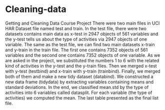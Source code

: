 # Cleaning-data
Getting and Cleaning Data Course Project
There were two main files in UCI HAR Dataset file named test and train. In the test file, there were two datasets contains main data as x-test in 2947 objects of 561 variables and the y-test tells us about the type of activities via 2947 objects of one variable. The same as the test file, we can find two main datasets x-train and y-train in the train file. The first one contains 7352 objects of 561 variables and the second one contains 7352 objects of one variable. 
As we are asked in the project, we substituted the numbers 1 to 6 with the related kind of activities in the y-test and the y-train files. Then we merged x-test with y-test (testbind) and x-train with y-train (trainbind). Finally, we merged both of them and make a new tidy dataset (databind).
We constructed a new data frame (tidydata) by extracting variables containing means and standard deviations. 
In the end, we classified mean.std by the type of activities into 6 variables called datasplit. For each variable (the type of activities) we computed the mean. The last table presented as the final list file.
